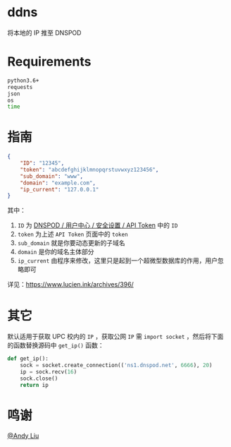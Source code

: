 # ddns

将本地的 IP 推至 DNSPOD

# Requirements

```bash
python3.6+
requests
json
os
time
```

# 指南

```json
{
    "ID": "12345",
    "token": "abcdefghijklmnopqrstuvwxyz123456",
    "sub_domain": "www",
    "domain": "example.com",
    "ip_current": "127.0.0.1"
}
```

其中：

1. `ID` 为 [DNSPOD / 用户中心 / 安全设置 / API Token](https://www.dnspod.cn/console/user/security) 中的 `ID`
2. `token` 为上述 `API Token` 页面中的 `token`
3. `sub_domain` 就是你要动态更新的子域名
4. `domain` 是你的域名主体部分
5. `ip_current` 由程序来修改，这里只是起到一个超微型数据库的作用，用户忽略即可

详见：https://www.lucien.ink/archives/396/

# 其它

默认适用于获取 UPC 校内的 `IP` ，获取公网 `IP` 需 `import socket` ，然后将下面的函数替换源码中 `get_ip()` 函数：

```python
def get_ip():
    sock = socket.create_connection(('ns1.dnspod.net', 6666), 20)
    ip = sock.recv(16)
    sock.close()
    return ip
```

# 鸣谢

[@Andy Liu](https://github.com/andyliu24)
